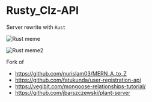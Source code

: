 # Rusty_Clz-API

Server rewrite with `Rust`

![Rust meme](https://camo.githubusercontent.com/d92f0f714399130a60e78382de68e126378ea14c/68747470733a2f2f63646e2e646973636f72646170702e636f6d2f6174746163686d656e74732f3333323237313132343136313439353034302f3333323237313331343239373638333937382f6d656d652e706e67)

![Rust meme2](https://www.joshhejna.com/post/rust-for-frc/riir_hudc587b6fba4083cfb1069200d1b7c942_23198_0x400_resize_q75_box.jpg)

Fork of

- https://github.com/nurislam03/MERN_A_to_Z
- https://github.com/fatukunda/user-registration-api
- https://vegibit.com/mongoose-relationships-tutorial/
- https://github.com/jbarszczewski/plant-server